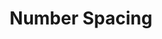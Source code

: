 ---
title: Number Spacing
description: Adjusts space between numerical characters for better readability and visual alignment.
icon: tally-4
---